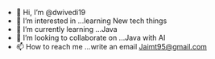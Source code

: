 - 👋 Hi, I’m @dwivedi19
- 👀 I’m interested in ...learning New tech things 
- 🌱 I’m currently learning ...Java
- 💞️ I’m looking to collaborate on ...Java with AI
- 📫 How to reach me ...write an email Jaimt95@gmail.com

<!---
dwivedi19/dwivedi19 is a ✨ special ✨ repository because its `README.md` (this file) appears on your GitHub profile.
You can click the Preview link to take a look at your changes.
--->
